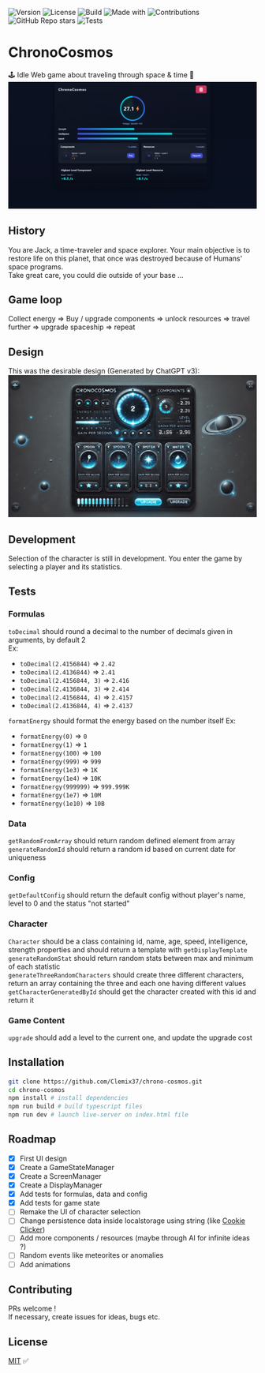 ![Version](https://img.shields.io/badge/version-v0.5--alpha-purple)
![License](https://img.shields.io/github/license/Clemix37/chrono-cosmos)
![Build](https://img.shields.io/badge/build-passing-brightgreen)
![Made with](https://img.shields.io/badge/made%20with-TypeScript-blue)
![Contributions](https://img.shields.io/badge/contributions-welcome-orange)
![GitHub Repo stars](https://img.shields.io/github/stars/Clemix37/chrono-cosmos?style=social)
![Tests](https://github.com/Clemix37/chrono-cosmos/actions/workflows/tests.yml/badge.svg)

# ChronoCosmos

🕹️ Idle Web game about traveling through space & time 🚀
![ChronoCosmos](https://github.com/Clemix37/chrono-cosmos/blob/main/img/chrono_cosmos_v0.5.png?raw=true)

## History

You are Jack, a time-traveler and space explorer. Your main objective is to restore life on this planet, that once was destroyed because of Humans' space programs.  
Take great care, you could die outside of your base ...

## Game loop

Collect energy => Buy / upgrade components => unlock resources => travel further => upgrade spaceship => repeat

## Design

This was the desirable design (Generated by ChatGPT v3):  
![ChronoCosmos](https://github.com/Clemix37/chrono-cosmos/blob/main/img/maquette_dall_e_chatgpt.png?raw=true)

## Development

Selection of the character is still in development.
You enter the game by selecting a player and its statistics.

## Tests

### Formulas

`toDecimal` should round a decimal to the number of decimals given in arguments, by default 2  
Ex:

-   `toDecimal(2.4156844)` => `2.42`
-   `toDecimal(2.4136844)` => `2.41`
-   `toDecimal(2.4156844, 3)` => `2.416`
-   `toDecimal(2.4136844, 3)` => `2.414`
-   `toDecimal(2.4156844, 4)` => `2.4157`
-   `toDecimal(2.4136844, 4)` => `2.4137`

`formatEnergy` should format the energy based on the number itself
Ex:

-   `formatEnergy(0)` => `0`
-   `formatEnergy(1)` => `1`
-   `formatEnergy(100)` => `100`
-   `formatEnergy(999)` => `999`
-   `formatEnergy(1e3)` => `1K`
-   `formatEnergy(1e4)` => `10K`
-   `formatEnergy(999999)` => `999.999K`
-   `formatEnergy(1e7)` => `10M`
-   `formatEnergy(1e10)` => `10B`

### Data

`getRandomFromArray` should return random defined element from array  
`generateRandomId` should return a random id based on current date for uniqueness

### Config

`getDefaultConfig` should return the default config without player's name, level to 0 and the status "not started"

### Character

`Character` should be a class containing id, name, age, speed, intelligence, strength properties and should return a template with `getDisplayTemplate`  
`generateRandomStat` should return random stats between max and minimum of each statistic  
`generateThreeRandomCharacters` should create three different characters, return an array containing the three and each one having different values  
`getCharacterGeneratedById` should get the character created with this id and return it

### Game Content

`upgrade` should add a level to the current one, and update the upgrade cost

## Installation

```bash
git clone https://github.com/Clemix37/chrono-cosmos.git
cd chrono-cosmos
npm install # install dependencies
npm run build # build typescript files
npm run dev # launch live-server on index.html file
```

## Roadmap

-   [x] First UI design
-   [x] Create a GameStateManager
-   [x] Create a ScreenManager
-   [x] Create a DisplayManager
-   [x] Add tests for formulas, data and config
-   [x] Add tests for game state
-   [ ] Remake the UI of character selection
-   [ ] Change persistence data inside localstorage using string (like [Cookie Clicker](https://orteil.dashnet.org/cookieclicker/))
-   [ ] Add more components / resources (maybe through AI for infinite ideas ?)
-   [ ] Random events like meteorites or anomalies
-   [ ] Add animations

## Contributing

PRs welcome !  
If necessary, create issues for ideas, bugs etc.

## License

[MIT](https://choosealicense.com/licenses/mit/) ✅
